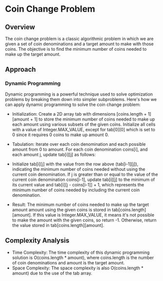 # Coin Change Problem
## Overview
The coin change problem is a classic algorithmic problem in which we are given a set of coin denominations and a target amount to make with those coins. The objective is to find the minimum number of coins needed to make up the target amount.

## Approach
### Dynamic Programming
Dynamic programming is a powerful technique used to solve optimization problems by breaking them down into simpler subproblems. Here's how we can apply dynamic programming to solve the coin change problem:

* Initialization: Create a 2D array tab with dimensions [coins.length + 1][amount + 1] to store the minimum number of coins needed to make up each amount using various subsets of the given coins. Initialize all cells with a value of Integer.MAX_VALUE, except for tab[0][0] which is set to 0 since it requires 0 coins to make up amount 0.

* Tabulation: Iterate over each coin denomination and each possible amount from 0 to amount. For each coin denomination coins[i], and each amount j, update tab[i][j] as follows:

* Initialize tab[i][j] with the value from the row above (tab[i-1][j]), indicating the minimum number of coins needed without using the current coin denomination. If j is greater than or equal to the value of the current coin denomination coins[i-1], update tab[i][j] to the minimum of its current value and tab[i][j - coins[i-1]] + 1, which represents the minimum number of coins needed by including the current coin denomination.

* Result: The minimum number of coins needed to make up the target amount amount using the given coins is stored in tab[coins.length][amount]. If this value is Integer.MAX_VALUE, it means it's not possible to make the amount with the given coins, so return -1. Otherwise, return the value stored in tab[coins.length][amount].

## Complexity Analysis
* Time Complexity: The time complexity of this dynamic programming solution is O(coins.length * amount), where coins.length is the number of coin denominations and amount is the target amount.
* Space Complexity: The space complexity is also O(coins.length * amount) due to the use of the tab array.

